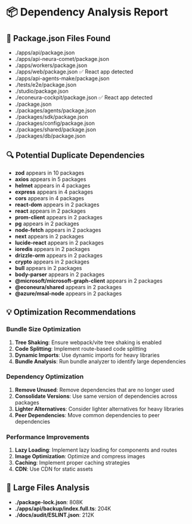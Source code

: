 # 📦 Dependency Analysis Report

## 🎯 Package.json Files Found
- ./apps/api/package.json
- ./apps/api-neura-comet/package.json
- ./apps/workers/package.json
- ./apps/web/package.json
  ✅ React app detected
- ./apps/api-agents-make/package.json
- ./tests/e2e/package.json
- ./studio/package.json
- ./econeura-cockpit/package.json
  ✅ React app detected
- ./package.json
- ./packages/agents/package.json
- ./packages/sdk/package.json
- ./packages/config/package.json
- ./packages/shared/package.json
- ./packages/db/package.json

## 🔍 Potential Duplicate Dependencies
- **zod** appears in 10 packages
- **axios** appears in 5 packages
- **helmet** appears in 4 packages
- **express** appears in 4 packages
- **cors** appears in 4 packages
- **react-dom** appears in 2 packages
- **react** appears in 2 packages
- **prom-client** appears in 2 packages
- **pg** appears in 2 packages
- **node-fetch** appears in 2 packages
- **next** appears in 2 packages
- **lucide-react** appears in 2 packages
- **ioredis** appears in 2 packages
- **drizzle-orm** appears in 2 packages
- **crypto** appears in 2 packages
- **bull** appears in 2 packages
- **body-parser** appears in 2 packages
- **@microsoft/microsoft-graph-client** appears in 2 packages
- **@econeura/shared** appears in 2 packages
- **@azure/msal-node** appears in 2 packages

## 💡 Optimization Recommendations

### Bundle Size Optimization
1. **Tree Shaking**: Ensure webpack/vite tree shaking is enabled
2. **Code Splitting**: Implement route-based code splitting
3. **Dynamic Imports**: Use dynamic imports for heavy libraries
4. **Bundle Analysis**: Run bundle analyzer to identify large dependencies

### Dependency Optimization
1. **Remove Unused**: Remove dependencies that are no longer used
2. **Consolidate Versions**: Use same version of dependencies across packages
3. **Lighter Alternatives**: Consider lighter alternatives for heavy libraries
4. **Peer Dependencies**: Move common dependencies to peer dependencies

### Performance Improvements
1. **Lazy Loading**: Implement lazy loading for components and routes
2. **Image Optimization**: Optimize and compress images
3. **Caching**: Implement proper caching strategies
4. **CDN**: Use CDN for static assets

## 📁 Large Files Analysis

- **./package-lock.json**: 808K
- **./apps/api/backup/index.full.ts**: 204K
- **./docs/audit/ESLINT.json**: 212K
